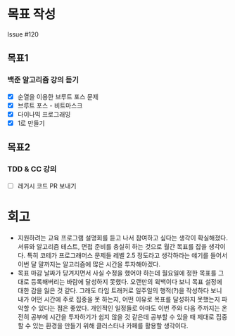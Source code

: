 # 목표 작성
Issue #120

## 목표1
### 백준 알고리즘 강의 듣기
- [x] 순열을 이용한 브루트 포스 문제
- [x] 브루트 포스 - 비트마스크
- [x] 다이나믹 프로그래밍
- [x] 1로 만들기

## 목표2
### TDD & CC 강의
- [ ] 레거시 코드 PR 보내기

# 회고
* 지원하려는 교육 프로그램 설명회를 듣고 나서 참여하고 싶다는 생각이 확실해졌다. 서류와 알고리즘 테스트, 면접 준비를 충실히 하는 것으로 월간 목표를 잡을 생각이다. 특히 코테가 프로그래머스 문제들 레벨 2.5 정도라고 생각하라는 얘기를 들어서 이번 달 말까지는 알고리즘에 많은 시간을 투자해야겠다.
* 목표 마감 날짜가 당겨지면서 사실 수정을 했어야 하는데 월요일에 정한 목표를 그대로 등록해버리는 바람에 달성하지 못했다. 오랜만의 윅백이다 보니 목표 설정에 대한 감을 잃은 것 같다. 그래도 타임 트래커로 일주일의 행적(?)을 작성하다 보니 내가 어떤 시간에 주로 집중을 못 하는지, 어떤 이유로 목표를 달성하지 못했는지 파악할 수 있다는 점은 좋았다. 개인적인 일정들로 아마도 이번 주와 다음 주까지는 온전히 공부에 시간을 투자하기가 쉽지 않을 것 같은데 공부할 수 있을 때 제대로 집중할 수 있는 환경을 만들기 위해 클러스터나 카페를 활용할 생각이다.
